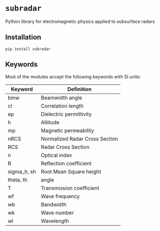 # `subradar`

Python library for electromagnetic physics applied to subsurface radars

## Installation

`pip install subradar`

## Keywords

Most of the modules accept the following keywords with SI units:


| Keyword | Definition |
|---------|------------|
| bmw     | Beamwidth angle |
| cl      | Correlation length |
| ep      | Dielectric permittivity |
| h       | Altitude       |
| mp      | Magnetic permeability |
| nRCS    | Normalized Radar Cross Section |
| RCS     | Radar Cross Section |
| n       | Optical index  |
| R       | Reflection coefficient |
| sigma_h, sh | Root Mean Square height |
| theta, th | angle        |
| T       | Transmission coefficient |
| wf      | Wave frequency |
| wb      | Bandwidth      |
| wk      | Wave number    |
| wl      | Wavelength     |

